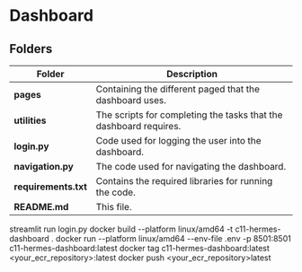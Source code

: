 # Dashboard


## Folders

| Folder | Description |
|---|---|
| **pages** | Containing the different paged that the dashboard uses. |
| **utilities** | The scripts for completing the tasks that the dashboard requires. |
| **login.py** | Code used for logging the user into the dashboard. |
| **navigation.py**  | The code used for navigating the dashboard. |
| **requirements.txt** | Contains the required libraries for running the code. |
| **README.md**  | This file. |

streamlit run login.py
docker build --platform linux/amd64 -t c11-hermes-dashboard .
docker run --platform linux/amd64 --env-file .env -p 8501:8501 c11-hermes-dashboard:latest
docker tag c11-hermes-dashboard:latest <your_ecr_repository>:latest
docker push <your_ecr_repository>latest